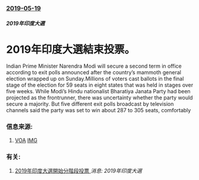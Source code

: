 ### [2019-05-19](/news/2019/05/19/index.md)

##### 2019年印度大選
# 2019年印度大選結束投票。 

Indian Prime Minister Narendra Modi will secure a second term in office according to exit polls announced after the country’s mammoth general election wrapped up on Sunday.Millions of voters cast ballots in the final stage of the election for 59 seats in eight states that was held in stages over five weeks. While Modi’s Hindu nationalist Bharatiya Janata Party had been projected as the frontrunner, there was uncertainty whether the party would secure a majority. But five different exit polls broadcast by television channels said the party was set to win about 287 to 305 seats, comfortably


### 信息来源:

1. [VOA](https://www.voanews.com/a/curtain-comes-down-on-india-s-marathon-election/4923425.html) [IMG](https://media.voltron.voanews.com/Drupal/01live-166/2019-06/348B2C16-7875-4E8E-BB6C-09BA640106D7.jpg)

### 有关:

1. [2019年印度大選開始分階段投票 ](/zh/news/2019/04/11/2019年印度大選開始分階段投票.md) _消息: 2019年印度大選_
